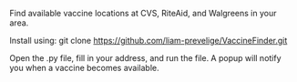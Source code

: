 Find available vaccine locations at CVS, RiteAid, and Walgreens in your area.

Install using:
	git clone https://github.com/liam-prevelige/VaccineFinder.git

Open the .py file, fill in your address, and run the file. A popup will notify you when a vaccine becomes available.
